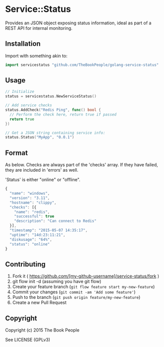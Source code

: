 # Service::Status

Provides an JSON object exposing status information, ideal as part of a REST API for internal monitoring.

## Installation

Import with something akin to:

```go
import servicestatus "github.com/TheBookPeople/golang-service-status"
```

## Usage

```go
// Initialize
status = servicestatus.NewServiceStatus()

// Add service checks
status.AddCheck("Redis Ping", func() bool {
  // Perform the check here, return true if passed 
  return true
})

// Get a JSON string containing service info:
status.Status("MyApp", "0.0.1")
```
## Format

As below. Checks are always part of the 'checks' array. If they have failed,
they are included in 'errors' as well.

'Status' is either "online" or "offline".

```javascript
{
  "name": "windows",
  "version": "3.11",
  "hostname": "clippy",
  "checks": [{
    "name": "redis",
    "successful": true
    "description": "Can connect to Redis"
  }],
  "timestamp": "2015-05-07 14:35:17",
  "uptime": "14d:23:11:21",
  "diskusage": "64%",
  "status": "online"
}
```

## Contributing

1. Fork it ( https://github.com/[my-github-username]/service-status/fork )
2. git flow init -d (assuming you have git flow)
2. Create your feature branch (`git flow feature start my-new-feature`)
3. Commit your changes (`git commit -am 'Add some feature'`)
4. Push to the branch (`git push origin feature/my-new-feature`)
5. Create a new Pull Request

## Copyright

Copyright (c) 2015 The Book People

See LICENSE (GPLv3)
